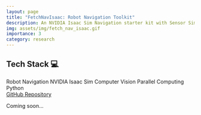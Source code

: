 ```yaml
---
layout: page
title: "FetchNavIsaac: Robot Navigation Toolkit"
description: An NVIDIA Isaac Sim Navigation starter kit with Sensor Simulation and Vision models. 
img: assets/img/fetch_nav_isaac.gif
importance: 3
category: research
---
```

<section id="badgeproj-section">
<h2 class="badgeproj-title">Tech Stack 💻</h2>
  <div class="badgeproj-container">
    <span class="badgeproj">Robot Navigation</span>
    <span class="badgeproj">NVIDIA Isaac Sim</span>
    <span class="badgeproj">Computer Vision</span>
    <span class="badgeproj">Parallel Computing</span>
    <span class="badgeproj">Python</span>
  </div>
<!-- Links Section -->
  <div class="linksproj-container">
    <a href="https://github.com/IRVLUTD/fetch_nav_isaac" target="_blank" class="linkproj">
      <i class="fab fa-github"></i> GitHub Repository
    </a>
  </div>
</section>

Coming soon...
